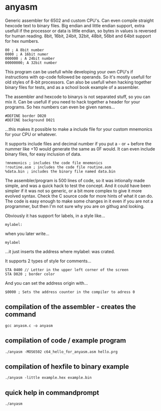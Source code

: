 # anyasm
Generic assembler for 6502 and custom CPU's. Can even compile straight hexcode text to binary files.
Big endian and little endian support, extra usefull if the processor or data is little endian, so bytes in values is reversed for human reading.
8bit, 16bit, 24bit, 32bit, 48bit, 56bit and 64bit support for hex numbers.
```
00 ; A 8bit number
0000 ; A 16bit numer
000000 ; A 24bit number
00000000; A 32bit number
```
This program can be usefull while developing your own CPU's if instructions with op-code followed be operands. So it's mostly usefull for old styles of 8-bit processors.
Can also be usefull when hacking together binary files for tests, and as a school book example of a assembler.

The assembler and hexcode to binarys is not separated stuff, so you can mix it. Can be usefull if you need to hack together a header for your programs.
So hex numbers can even be given names...
```
#DEFINE border D020
#DEFINE background D021
```
...this makes it possible to make a include file for your custom mnemonics for your CPU or whatever.

It supports include files and decimal number if you put a - or + before the nummer like +10 would generate the same as 0F would.
It can even include binary files, for easy inclusion of data.
```
!mnemonics ; includes the code file mnemonics
!routine.asm ; includes the code file routine.asm
%data.bin ; includes the binary file named data.bin
```
The assembler/program is 500 lines of code, so it was intionally made simple, and was a quick hack to test the concept.
And it could have been simpler if it was not so generic, or a bit more complex to give it more evolved syntax. 
Check the C source code for more hints of what it can do. The code is easy enough to make some changes in it even if you are not a programmer, but then I'm not sure why you are on githug and looking.

Obviously it has support for labels, in a style like...
```
mylabel:
```
when you later write...
```
mylabel
```
...it just inserts the address where mylabel: was crated.

It supports 2 types of style for comments...
```
STA 0400 // Letter in the upper left corner of the screen
STA D020 ; border color
```
And you can set the address origin with...
```
$0000 ; Sets the address counter in the compiler to adress 0
```
## compilation of the assembler - creates the command
```
gcc anyasm.c -o anyasm
```
## compilation of code / example program
```
./anyasm -MOS6502 c64_hello_for_anyasm.asm hello.prg
```
## compilation of hexfile to binary example
```
./anyasm -little example.hex example.bin
```
## quick help in commandprompt
```
./anyasm
```
